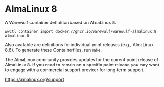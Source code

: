 # AlmaLinux 8

A Warewulf container definition based on AlmaLinux 8.

```
wwctl container import docker://ghcr.io/warewulf/warewulf-almalinux:8 almalinux-8
```

Also available are definitions for individual point releases (e.g., AlmaLinux
8.6). To generate these Containerfiles, run `make`.

The AlmaLinux community provides updates for the current point release of
AlmaLinux 8. If you need to remain on a specific point release you may want
to engage with a commercial support provider for long-term support.

https://almalinux.org/support
